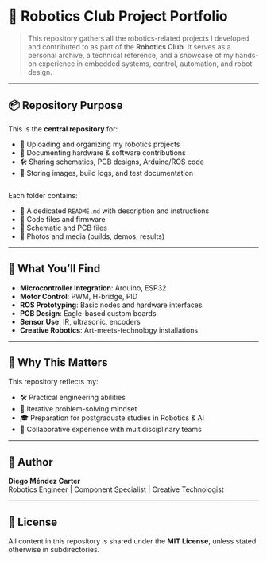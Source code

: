 # 🤖 Robotics Club Project Portfolio

> This repository gathers all the robotics-related projects I developed and contributed to as part of the **Robotics Club**. It serves as a personal archive, a technical reference, and a showcase of my hands-on experience in embedded systems, control, automation, and robot design.

---

## 📦 Repository Purpose

This is the **central repository** for:
- 📂 Uploading and organizing my robotics projects
- 🧠 Documenting hardware & software contributions
- 🛠️ Sharing schematics, PCB designs, Arduino/ROS code
- 📸 Storing images, build logs, and test documentation

```

```
Each folder contains:
- 📝 A dedicated `README.md` with description and instructions
- 💾 Code files and firmware
- 📐 Schematic and PCB files
- 📸 Photos and media (builds, demos, results)

---

## 🧠 What You’ll Find

- **Microcontroller Integration**: Arduino, ESP32
- **Motor Control**: PWM, H-bridge, PID
- **ROS Prototyping**: Basic nodes and hardware interfaces
- **PCB Design**: Eagle-based custom boards
- **Sensor Use**: IR, ultrasonic, encoders
- **Creative Robotics**: Art-meets-technology installations

---

## 🚀 Why This Matters

This repository reflects my:
- 🛠️ Practical engineering abilities
- 🔄 Iterative problem-solving mindset
- 🎓 Preparation for postgraduate studies in Robotics & AI
- 👥 Collaborative experience with multidisciplinary teams


---

## 👤 Author

**Diego Méndez Carter**  
Robotics Engineer | Component Specialist | Creative Technologist  


---

## 📜 License

All content in this repository is shared under the **MIT License**, unless stated otherwise in subdirectories.
